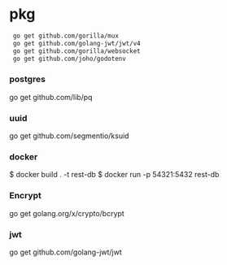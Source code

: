 # pkg
```bash
 go get github.com/gorilla/mux
 go get github.com/golang-jwt/jwt/v4
 go get github.com/gorilla/websocket
 go get github.com/joho/godotenv 
```
### postgres
go get github.com/lib/pq
### uuid 
go get github.com/segmentio/ksuid

### docker
$ docker build . -t rest-db
$ docker run -p 54321:5432 rest-db

### Encrypt
go get golang.org/x/crypto/bcrypt

### jwt
go get github.com/golang-jwt/jwt